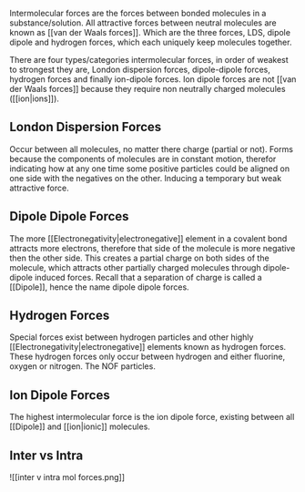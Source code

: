Intermolecular forces are the forces between bonded molecules in a substance/solution. All attractive forces between neutral molecules are known as [[van der Waals forces]]. Which are the three forces, LDS, dipole dipole and hydrogen forces, which each uniquely keep molecules together. 

There are four types/categories intermolecular forces, in order of weakest to strongest they are, London dispersion forces, dipole-dipole forces, hydrogen forces and finally ion-dipole forces. Ion dipole forces are not [[van der Waals forces]] because they require non neutrally charged molecules ([[ion|ions]]).

## London Dispersion Forces
Occur between all molecules, no matter there charge (partial or not). Forms because the components of molecules are in constant motion, therefor indicating how at any one time some positive particles could be aligned on one side with the negatives on the other. Inducing a temporary but weak attractive force. 

## Dipole Dipole Forces
The more [[Electronegativity|electronegative]] element in a covalent bond attracts more electrons, therefore that side of the molecule is more negative then the other side. This creates a partial charge on both sides of the molecule, which attracts other partially charged molecules through dipole-dipole induced forces. Recall that a separation of charge is called a [[Dipole]], hence the name dipole dipole forces. 

## Hydrogen Forces
Special forces exist between hydrogen particles and other highly [[Electronegativity|electronegative]] elements known as hydrogen forces. These hydrogen forces only occur between hydrogen and either fluorine, oxygen or nitrogen. The NOF particles. 

## Ion Dipole Forces
The highest intermolecular force is the ion dipole force, existing between all [[Dipole]] and [[ion|ionic]] molecules. 


## Inter vs Intra


![[inter v intra mol forces.png]]

